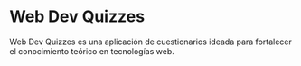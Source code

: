 # Web Dev Quizzes

Web Dev Quizzes es una aplicación de cuestionarios ideada para fortalecer el conocimiento teórico en tecnologías web.

